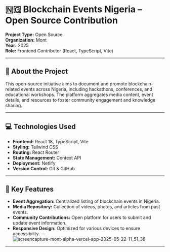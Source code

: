 # 🇳🇬 Blockchain Events Nigeria – Open Source Contribution

**Project Type:** Open Source  
**Organization:** Mont  
**Year:** 2025  
**Role:** Frontend Contributor (React, TypeScript, Vite)

---

## 🧩 About the Project

This open-source initiative aims to document and promote blockchain-related events across Nigeria, including hackathons, conferences, and educational workshops. The platform aggregates media content, event details, and resources to foster community engagement and knowledge sharing.

---

## 💻 Technologies Used

- **Frontend:** React 18, TypeScript, Vite
- **Styling:** Tailwind CSS
- **Routing:** React Router
- **State Management:** Context API
- **Deployment:** Netlify
- **Version Control:** Git & GitHub

---

## 🔑 Key Features

- **Event Aggregation:** Centralized listing of blockchain events in Nigeria.
- **Media Repository:** Collection of videos, photos, and articles from past events.
- **Community Contributions:** Open platform for users to submit and update event information.
- **Responsive Design:** Optimized for various devices to ensure accessibility.
--
![screencapture-mont-alpha-vercel-app-2025-05-22-11_51_38](https://github.com/user-attachments/assets/5941bef7-a696-49c0-95b4-e88014e9a361)

---



